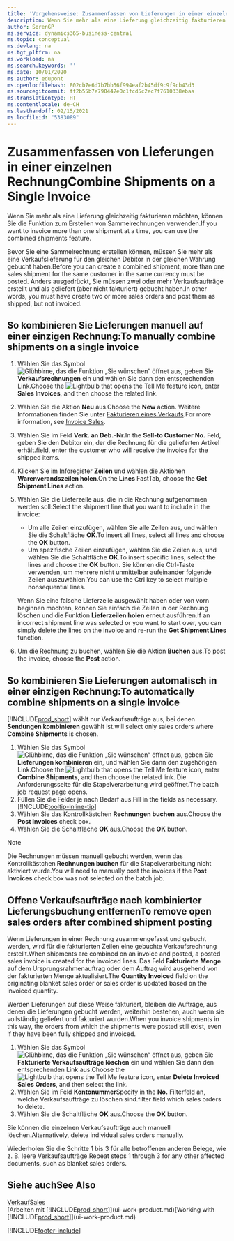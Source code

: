 ```yaml
---
title: 'Vorgehensweise: Zusammenfassen von Lieferungen in einer einzelnen Rechnung | Microsoft Docs'
description: Wenn Sie mehr als eine Lieferung gleichzeitig fakturieren möchten, können Sie die Funktion zum Erstellen von Sammelrechnungen verwenden.
author: SorenGP
ms.service: dynamics365-business-central
ms.topic: conceptual
ms.devlang: na
ms.tgt_pltfrm: na
ms.workload: na
ms.search.keywords: ''
ms.date: 10/01/2020
ms.author: edupont
ms.openlocfilehash: 802cb7e6d7b7bb56f994eaf2b45df9c9f9cb43d3
ms.sourcegitcommit: ff2b55b7e790447e0c1fcd5c2ec7f7610338ebaa
ms.translationtype: HT
ms.contentlocale: de-CH
ms.lasthandoff: 02/15/2021
ms.locfileid: "5383089"
---
```

# <a name="combine-shipments-on-a-single-invoice"></a><span data-ttu-id="3a1ed-103">Zusammenfassen von Lieferungen in einer einzelnen Rechnung</span><span class="sxs-lookup"><span data-stu-id="3a1ed-103">Combine Shipments on a Single Invoice</span></span>
<span data-ttu-id="3a1ed-104">Wenn Sie mehr als eine Lieferung gleichzeitig fakturieren möchten, können Sie die Funktion zum Erstellen von Sammelrechnungen verwenden.</span><span class="sxs-lookup"><span data-stu-id="3a1ed-104">If you want to invoice more than one shipment at a time, you can use the combined shipments feature.</span></span>  

<span data-ttu-id="3a1ed-105">Bevor Sie eine Sammelrechnung erstellen können, müssen Sie mehr als eine Verkaufslieferung für den gleichen Debitor in der gleichen Währung gebucht haben.</span><span class="sxs-lookup"><span data-stu-id="3a1ed-105">Before you can create a combined shipment, more than one sales shipment for the same customer in the same currency must be posted.</span></span> <span data-ttu-id="3a1ed-106">Anders ausgedrückt, Sie müssen zwei oder mehr Verkaufsaufträge erstellt und als geliefert (aber nicht fakturiert) gebucht haben.</span><span class="sxs-lookup"><span data-stu-id="3a1ed-106">In other words, you must have create two or more sales orders and post them as shipped, but not invoiced.</span></span> 

## <a name="to-manually-combine-shipments-on-a-single-invoice"></a><span data-ttu-id="3a1ed-107">So kombinieren Sie Lieferungen manuell auf einer einzigen Rechnung:</span><span class="sxs-lookup"><span data-stu-id="3a1ed-107">To manually combine shipments on a single invoice</span></span>  
1. <span data-ttu-id="3a1ed-108">Wählen Sie das Symbol ![Glühbirne, das die Funktion „Sie wünschen“ öffnet](media/ui-search/search_small.png "Tell Me-Funktion") aus, geben Sie **Verkaufsrechnungen** ein und wählen Sie dann den entsprechenden Link.</span><span class="sxs-lookup"><span data-stu-id="3a1ed-108">Choose the ![Lightbulb that opens the Tell Me feature](media/ui-search/search_small.png "Tell me what you want to do") icon, enter **Sales Invoices**, and then choose the related link.</span></span>  
2. <span data-ttu-id="3a1ed-109">Wählen Sie die Aktion **Neu** aus.</span><span class="sxs-lookup"><span data-stu-id="3a1ed-109">Choose the **New** action.</span></span> <span data-ttu-id="3a1ed-110">Weitere Informationen finden Sie unter [Fakturieren eines Verkaufs](sales-how-invoice-sales.md).</span><span class="sxs-lookup"><span data-stu-id="3a1ed-110">For more information, see [Invoice Sales](sales-how-invoice-sales.md).</span></span>
3. <span data-ttu-id="3a1ed-111">Wählen Sie im Feld **Verk. an Deb.-Nr.**</span><span class="sxs-lookup"><span data-stu-id="3a1ed-111">In the **Sell-to Customer No.**</span></span> <span data-ttu-id="3a1ed-112">Feld, geben Sie den Debitor ein, der die Rechnung für die gelieferten Artikel erhält.</span><span class="sxs-lookup"><span data-stu-id="3a1ed-112">field, enter the customer who will receive the invoice for the shipped items.</span></span>  
4. <span data-ttu-id="3a1ed-113">Klicken Sie im Inforegister **Zeilen** und wählen die  Aktionen **Warenverandszeilen holen**.</span><span class="sxs-lookup"><span data-stu-id="3a1ed-113">On the **Lines** FastTab, choose the **Get Shipment Lines** action.</span></span>  
5. <span data-ttu-id="3a1ed-114">Wählen Sie die Lieferzeile aus, die in die Rechnung aufgenommen werden soll:</span><span class="sxs-lookup"><span data-stu-id="3a1ed-114">Select the shipment line that you want to include in the invoice:</span></span>  

    - <span data-ttu-id="3a1ed-115">Um alle Zeilen einzufügen, wählen Sie alle Zeilen aus, und wählen Sie die Schaltfläche **OK**.</span><span class="sxs-lookup"><span data-stu-id="3a1ed-115">To insert all lines, select all lines and choose the **OK** button.</span></span>  
    - <span data-ttu-id="3a1ed-116">Um spezifische Zeilen einzufügen, wählen Sie die Zeilen aus, und wählen Sie die Schaltfläche **OK**.</span><span class="sxs-lookup"><span data-stu-id="3a1ed-116">To insert specific lines, select the lines and choose the **OK** button.</span></span> <span data-ttu-id="3a1ed-117">Sie können die Ctrl-Taste verwenden, um mehrere nicht unmittelbar aufeinander folgende Zeilen auszuwählen.</span><span class="sxs-lookup"><span data-stu-id="3a1ed-117">You can use the Ctrl key to select multiple nonsequential lines.</span></span>  

    <span data-ttu-id="3a1ed-118">Wenn Sie eine falsche Lieferzeile ausgewählt haben oder von vorn beginnen möchten, können Sie einfach die Zeilen in der Rechnung löschen und die Funktion **Lieferzeilen holen** erneut ausführen.</span><span class="sxs-lookup"><span data-stu-id="3a1ed-118">If an incorrect shipment line was selected or you want to start over, you can simply delete the lines on the invoice and re-run the **Get Shipment Lines** function.</span></span>  
7. <span data-ttu-id="3a1ed-119">Um die Rechnung zu buchen, wählen Sie die Aktion **Buchen** aus.</span><span class="sxs-lookup"><span data-stu-id="3a1ed-119">To post the invoice, choose the **Post** action.</span></span>  

## <a name="to-automatically-combine-shipments-on-a-single-invoice"></a><span data-ttu-id="3a1ed-120">So kombinieren Sie Lieferungen automatisch in einer einzigen Rechnung:</span><span class="sxs-lookup"><span data-stu-id="3a1ed-120">To automatically combine shipments on a single invoice</span></span>  
[!INCLUDE[prod_short](includes/prod_short.md)] <span data-ttu-id="3a1ed-121">wählt nur Verkaufsaufträge aus, bei denen **Sendungen kombinieren** gewählt ist.</span><span class="sxs-lookup"><span data-stu-id="3a1ed-121">will select only sales orders where **Combine Shipments** is chosen.</span></span> 

1. <span data-ttu-id="3a1ed-122">Wählen Sie das Symbol ![Glühbirne, das die Funktion „Sie wünschen“ öffnet](media/ui-search/search_small.png "Tell Me-Funktion") aus, geben Sie **Lieferungen kombinieren** ein, und wählen Sie dann den zugehörigen Link.</span><span class="sxs-lookup"><span data-stu-id="3a1ed-122">Choose the ![Lightbulb that opens the Tell Me feature](media/ui-search/search_small.png "Tell me what you want to do") icon, enter **Combine Shipments**, and then choose the related link.</span></span> <span data-ttu-id="3a1ed-123">Die Anforderungsseite für die Stapelverarbeitung wird geöffnet.</span><span class="sxs-lookup"><span data-stu-id="3a1ed-123">The batch job request page opens.</span></span>  
2. <span data-ttu-id="3a1ed-124">Füllen Sie die Felder je nach Bedarf aus.</span><span class="sxs-lookup"><span data-stu-id="3a1ed-124">Fill in the fields as necessary.</span></span> [!INCLUDE[tooltip-inline-tip](includes/tooltip-inline-tip_md.md)]
3. <span data-ttu-id="3a1ed-125">Wählen Sie das Kontrollkästchen **Rechnungen buchen** aus.</span><span class="sxs-lookup"><span data-stu-id="3a1ed-125">Choose the **Post Invoices** check box.</span></span>  
4. <span data-ttu-id="3a1ed-126">Wählen Sie die Schaltfläche **OK** aus.</span><span class="sxs-lookup"><span data-stu-id="3a1ed-126">Choose the **OK** button.</span></span>  

> [!NOTE]  
>  <span data-ttu-id="3a1ed-127">Die Rechnungen müssen manuell gebucht werden, wenn das Kontrollkästchen **Rechnungen buchen** für die Stapelverarbeitung nicht aktiviert wurde.</span><span class="sxs-lookup"><span data-stu-id="3a1ed-127">You will need to manually post the invoices if the **Post Invoices** check box was not selected on the batch job.</span></span>  

## <a name="to-remove-open-sales-orders-after-combined-shipment-posting"></a><span data-ttu-id="3a1ed-128">Offene Verkaufsaufträge nach kombinierter Lieferungsbuchung entfernen</span><span class="sxs-lookup"><span data-stu-id="3a1ed-128">To remove open sales orders after combined shipment posting</span></span> 
<span data-ttu-id="3a1ed-129">Wenn Lieferungen in einer Rechnung zusammengefasst und gebucht werden, wird für die fakturierten Zeilen eine gebuchte Verkaufsrechnung erstellt.</span><span class="sxs-lookup"><span data-stu-id="3a1ed-129">When shipments are combined on an invoice and posted, a posted sales invoice is created for the invoiced lines.</span></span> <span data-ttu-id="3a1ed-130">Das Feld **Fakturierte Menge** auf dem Ursprungsrahmenauftrag oder dem Auftrag wird ausgehend von der fakturierten Menge aktualisiert.</span><span class="sxs-lookup"><span data-stu-id="3a1ed-130">The **Quantity Invoiced** field on the originating blanket sales order or sales order is updated based on the invoiced quantity.</span></span>  

<span data-ttu-id="3a1ed-131">Werden Lieferungen auf diese Weise fakturiert, bleiben die Aufträge, aus denen die Lieferungen gebucht werden, weiterhin bestehen, auch wenn sie vollständig geliefert und fakturiert wurden.</span><span class="sxs-lookup"><span data-stu-id="3a1ed-131">When you invoice shipments in this way, the orders from which the shipments were posted still exist, even if they have been fully shipped and invoiced.</span></span>   

1. <span data-ttu-id="3a1ed-132">Wählen Sie das Symbol ![Glühbirne, das die Funktion „Sie wünschen“ öffnet](media/ui-search/search_small.png "Tell Me-Funktion") aus, geben Sie **Fakturierte Verkaufsaufträge löschen** ein und wählen Sie dann den entsprechenden Link aus.</span><span class="sxs-lookup"><span data-stu-id="3a1ed-132">Choose the ![Lightbulb that opens the Tell Me feature](media/ui-search/search_small.png "Tell me what you want to do") icon, enter **Delete Invoiced Sales Orders**, and then select the link.</span></span>  
2. <span data-ttu-id="3a1ed-133">Wählen Sie im Feld **Kontonummer**</span><span class="sxs-lookup"><span data-stu-id="3a1ed-133">Specify in the **No.**</span></span> <span data-ttu-id="3a1ed-134">Filterfeld an, welche Verkaufsaufträge zu löschen sind.</span><span class="sxs-lookup"><span data-stu-id="3a1ed-134">filter field which sales orders to delete.</span></span>  
3. <span data-ttu-id="3a1ed-135">Wählen Sie die Schaltfläche **OK** aus.</span><span class="sxs-lookup"><span data-stu-id="3a1ed-135">Choose the **OK** button.</span></span>  

<span data-ttu-id="3a1ed-136">Sie können die einzelnen Verkaufsaufträge auch manuell löschen.</span><span class="sxs-lookup"><span data-stu-id="3a1ed-136">Alternatively, delete individual sales orders manually.</span></span>  

<span data-ttu-id="3a1ed-137">Wiederholen Sie die Schritte 1 bis 3 für alle betroffenen anderen Belege, wie z. B. leere Verkaufsaufträge.</span><span class="sxs-lookup"><span data-stu-id="3a1ed-137">Repeat steps 1 through 3 for any other affected documents, such as blanket sales orders.</span></span>

## <a name="see-also"></a><span data-ttu-id="3a1ed-138">Siehe auch</span><span class="sxs-lookup"><span data-stu-id="3a1ed-138">See Also</span></span>  
[<span data-ttu-id="3a1ed-139">Verkauf</span><span class="sxs-lookup"><span data-stu-id="3a1ed-139">Sales</span></span>](sales-manage-sales.md)  
<span data-ttu-id="3a1ed-140">[Arbeiten mit [!INCLUDE[prod_short](includes/prod_short.md)]](ui-work-product.md)</span><span class="sxs-lookup"><span data-stu-id="3a1ed-140">[Working with [!INCLUDE[prod_short](includes/prod_short.md)]](ui-work-product.md)</span></span>


[!INCLUDE[footer-include](includes/footer-banner.md)]